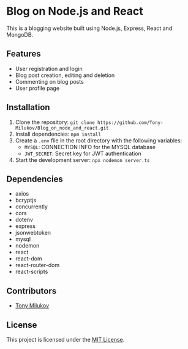 # Blog on Node.js and React

This is a blogging website built using Node.js, Express, React and MongoDB.

## Features

- User registration and login
- Blog post creation, editing and deletion
- Commenting on blog posts
- User profile page

## Installation

1. Clone the repository: `git clone https://github.com/Tony-Milukov/Blog_on_node_and_react.git`
2. Install dependencies: `npm install`
3. Create a `.env` file in the root directory with the following variables:
   - `MYSQL`: CONNECTION INFO for the MYSQL database
   - `JWT_SECRET`: Secret key for JWT authentication
4. Start the development server: `npx nodemon server.ts`

## Dependencies

- axios
- bcryptjs
- concurrently
- cors
- dotenv
- express
- jsonwebtoken
- mysql
- nodemon
- react
- react-dom
- react-router-dom
- react-scripts

## Contributors

- [Tony Milukov](https://github.com/Tony-Milukov)

## License

This project is licensed under the [MIT License](https://opensource.org/licenses/MIT).
